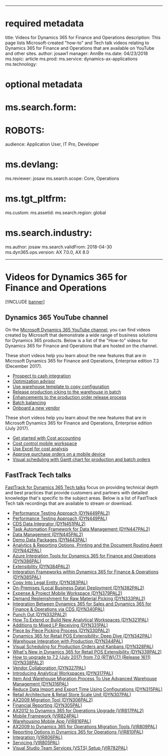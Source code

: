 
---
# required metadata

title: Videos for Dynamics 365 for Finance and Operations
description: This page lists Microsoft-created "how-to" and Tech talk videos relating to Dynamics 365 for Finance and Operations that are available on YouTube and other sites.
author: josaw1
manager: AnnBe
ms.date: 04/23/2018
ms.topic: article
ms.prod: 
ms.service: dynamics-ax-applications
ms.technology: 

# optional metadata

# ms.search.form: 
# ROBOTS: 
audience: Application User, IT Pro, Developer
# ms.devlang: 
ms.reviewer: josaw
ms.search.scope: Core, Operations
# ms.tgt_pltfrm: 
ms.custom: 
ms.assetid: 
ms.search.region: global
# ms.search.industry: 
ms.author: josaw
ms.search.validFrom: 2018-04-30
ms.dyn365.ops.version: AX 7.0.0, AX 8.0

---

# Videos for Dynamics 365 for Finance and Operations

[!INCLUDE [banner](../includes/banner.md)]



## Dynamics 365 YouTube channel
On the [Microsoft Dynamics 365 YouTube channel](https://www.youtube.com/channel/UCJGCg4rB3QSs8y_1FquelBQ), you can find videos created by Microsoft that demonstrate a wide range of business solutions for Dynamics 365 products. Below is a list of the "How-to" videos for Dynamics 365 for Finance and Operations that are hosted on the channel.

These short videos help you learn about the new features that are in Microsoft Dynamics 365 for Finance and Operations, Enterprise edition 7.3 (December 2017).

- [Prospect to cash integration](https://youtu.be/AVV9x5x-XCg) 
- [Optimization advisor](https://www.youtube.com/watch?v=MRsAzgFCUSQ&t=4s)
- [Use warehouse template to copy configuration](https://www.youtube.com/watch?v=K2WIfFlqJYs&feature=youtu.be)
- [Release production icking to the warehouse in batch](https://youtu.be/8urAJn50dQ8)
- [Enhancements to the production order release process](https://www.youtube.com/watch?v=Rm3ojAz6Zu0&feature=youtu.be)
- [Batch balancing](https://www.youtube.com/watch?v=4SNLWsU9KyI&feature=youtu.be)
- [Onboard a new vendor](https://www.youtube.com/watch?v=0KUc3AGaTKk&feature=youtu.be)

These short videos help you learn about the new features that are in Microsoft Dynamics 365 for Finance and Operations, Enterprise edition (July 2017).

- [Get started with Cost accounting](https://youtu.be/1pUDtJQZ8FU)
- [Cost control mobile workspace](https://youtu.be/imsuTg8rUVk)
- [Use Excel for cost analysis](https://youtu.be/-HKHYdClvx8)
- [Approve purchase orders on a mobile device](https://youtu.be/gZ-gOlJe7H8)
- [Visual scheduling with Gantt chart for production and batch orders](https://youtu.be/BtbuShkGj4I)

## FastTrack Tech talks
[FastTrack for Dynamics 365 Tech talks](https://infopedia.eventbuilder.com/index?landingpageid=92tzhl) focus on providing technical depth and best practices that provide customers and partners with detailed knowledge that's specific to the subject areas. Below is a list of FastTrack Tech talk recordings that are available to stream or download.

- [Performance Testing Approach (DYN449PAL2)](https://infopedia.eventbuilder.com/event?eventid=k6c6g9&source=Dynamics_365_for_Operations_-_FastTrack_Tech_Talks)
- [Performance Testing Approach (DYN449PAL)](https://infopedia.eventbuilder.com/event?eventid=i1u5m9&source=Dynamics_365_for_Operations_-_FastTrack_Tech_Talks)
- [CDS Data Integrator (DYN451PAL2)](https://infopedia.eventbuilder.com/event?eventid=i8v2n3&source=Dynamics_365_for_Operations_-_FastTrack_Tech_Talks)
- [Task Automation Framework for Data Management (DYN447PAL2)](https://infopedia.eventbuilder.com/event?eventid=e8y7t2&source=Dynamics_365_for_Operations_-_FastTrack_Tech_Talks)
- [Data Management (DYN445PAL2)](https://infopedia.eventbuilder.com/event?eventid=a7n1v0&source=Dynamics_365_for_Operations_-_FastTrack_Tech_Talks)
- [Demo Data Packages (DYN443PAL)](https://infopedia.eventbuilder.com/event?eventid=m2r4o6&source=Dynamics_365_for_Operations_-_FastTrack_Tech_Talks)
- [Analytics & Reporting Options, Printing and the Document Routing Agent (DYN442PAL)](https://infopedia.eventbuilder.com/event?eventid=r6d9a6&source=Dynamics_365_for_Operations_-_FastTrack_Tech_Talks)
- [Azure Integration Tools for Dynamics 365 for Finance and Operations (DYN386PAL)](https://infopedia.eventbuilder.com/event?eventid=l7f2i9&source=Dynamics_365_for_Operations_-_FastTrack_Tech_Talks)
- [Extensibility (DYN384PAL2)](https://infopedia.eventbuilder.com/event?eventid=e0x4q5&source=Dynamics_365_for_Operations_-_FastTrack_Tech_Talks)
- [Integration Frameworks within Dynamics 365 for Finance & Operations (DYN385PAL)](https://infopedia.eventbuilder.com/event?eventid=y4y2v9&source=Dynamics_365_for_Operations_-_FastTrack_Tech_Talks)
- [Copy Into Legal Entity (DYN383PAL)](https://infopedia.eventbuilder.com/event?eventid=q3h0m7&source=Dynamics_365_for_Operations_-_FastTrack_Tech_Talks)
- [On-Premises (Local Business Data) Deployment (DYN382PAL2)](https://infopedia.eventbuilder.com/event?eventid=m9i7a2&source=Dynamics_365_for_Operations_-_FastTrack_Tech_Talks)
- [Expense & Project Mobile Workspace (DYN379PAL2)](https://infopedia.eventbuilder.com/event?eventid=u0g9h5&source=Dynamics_365_for_Operations_-_FastTrack_Tech_Talks)
- [Demand Replenishment for Raw Material Picking (DYN333PAL2)](https://infopedia.eventbuilder.com/event?eventid=i5p9d2&source=Dynamics_365_for_Operations_-_FastTrack_Tech_Talks)
- [Integration Between Dynamics 365 for Sales and Dynamics 365 for Finance & Operations via CDS (DYN340PAL)](https://infopedia.eventbuilder.com/event?eventid=d8s3b6&source=Dynamics_365_for_Operations_-_FastTrack_Tech_Talks)
- [Punch Out (DYN332PAL2)](https://infopedia.eventbuilder.com/event?eventid=w5u5q8&source=Dynamics_365_for_Operations_-_FastTrack_Tech_Talks)
- [How To Extend or Build New Analytical Workspaces (DYN321PAL)](https://infopedia.eventbuilder.com/event?eventid=r7z0f5&source=Dynamics_365_for_Operations_-_FastTrack_Tech_Talks)
- [Additions to Mixed LP Receiving (DYN331PAL)](https://infopedia.eventbuilder.com/event?eventid=e0u6t2&source=Dynamics_365_for_Operations_-_FastTrack_Tech_Talks)
- [Piece by Piece Picking Process (DYN330PAL2)](https://infopedia.eventbuilder.com/event?eventid=u6e0z6&source=Dynamics_365_for_Operations_-_FastTrack_Tech_Talks)
- [Dynamics 365 for Retail POS Extensibility: Deep Dive (DYN342PAL)](https://infopedia.eventbuilder.com/event?eventid=f4s5w1&source=Dynamics_365_for_Operations_-_FastTrack_Tech_Talks)
- [Warehouse Integration with Production (DYN344PAL)](https://infopedia.eventbuilder.com/event?eventid=y8p6o1&source=Dynamics_365_for_Operations_-_FastTrack_Tech_Talks)
- [Visual Scheduling for Production Orders and Kanbans (DYN328PAL)](https://infopedia.eventbuilder.com/event?eventid=h0o0n0&source=Dynamics_365_for_Operations_-_FastTrack_Tech_Talks)
- [What's New in Dynamics 365 for Retail POS Extensibility (DYN339PAL2)](https://infopedia.eventbuilder.com/event?eventid=h8b0l1&source=Dynamics_365_for_Operations_-_FastTrack_Tech_Talks)
- [How to upgrade to 7.2 (July 2017) from 7.0 (RTW)/7.1 (Release 1611) (DYN338PAL2)](https://infopedia.eventbuilder.com/event?eventid=q0w9p0&source=Dynamics_365_for_Operations_-_FastTrack_Tech_Talks)
- [Vendor Collaboration (DYN327PAL)](https://infopedia.eventbuilder.com/event?eventid=c3e4c0&source=Dynamics_365_for_Operations_-_FastTrack_Tech_Talks)
- [Introducing Analytical Workspaces (DYN317PAL)](https://infopedia.eventbuilder.com/event?eventid=h6e1a7&source=Dynamics_365_for_Operations_-_FastTrack_Tech_Talks)
- [Item And Warehouse Migration Process To Use Advanced Warehouse Management (DYN316PAL)](https://infopedia.eventbuilder.com/event?eventid=w0k4b4&source=Dynamics_365_for_Operations_-_FastTrack_Tech_Talks)
- [Reduce Data Import and Export Time Using Configurations (DYN315PAL)](https://infopedia.eventbuilder.com/event?eventid=s6v1q3&source=Dynamics_365_for_Operations_-_FastTrack_Tech_Talks)
- [Retail Architecture & Retail Store Scale Unit (DYN307PAL)](https://infopedia.eventbuilder.com/event?eventid=j0j7h2&source=Dynamics_365_for_Operations_-_FastTrack_Tech_Talks)
- [AX2009 Migration Tool (DYN306PAL2)](https://infopedia.eventbuilder.com/event?eventid=u3g7s0&source=Dynamics_365_for_Operations_-_FastTrack_Tech_Talks)
- [Financial Reporting (DYN305PAL)](https://infopedia.eventbuilder.com/event?eventid=s0d0n3&source=Dynamics_365_for_Operations_-_FastTrack_Tech_Talks)
- [AX2012 to Dynamics 365 for Operations Upgrade (VIR817PAL2)](https://infopedia.eventbuilder.com/event?eventid=t9e9e5&source=Dynamics_365_for_Operations_-_FastTrack_Tech_Talks)
- [Mobile Framework (VIR824PAL)](https://infopedia.eventbuilder.com/event?eventid=p2o7n7&source=Dynamics_365_for_Operations_-_FastTrack_Tech_Talks)
- [Warehousing Mobile App (VIR816PAL)](https://infopedia.eventbuilder.com/event?eventid=t8t7l8&source=Dynamics_365_for_Operations_-_FastTrack_Tech_Talks)
- [AX2009 to Dynamics 365 for Operations Migration Tools (VIR809PAL)](https://infopedia.eventbuilder.com/event?eventid=c3g5k3&source=Dynamics_365_for_Operations_-_FastTrack_Tech_Talks)
- [Reporting Options in Dynamics 365 for Operations (VIR810PAL)](https://infopedia.eventbuilder.com/event?eventid=p8x0s5&source=Dynamics_365_for_Operations_-_FastTrack_Tech_Talks)
- [Integration (VIR806PAL)](https://infopedia.eventbuilder.com/event?eventid=y0w0k9&source=Dynamics_365_for_Operations_-_FastTrack_Tech_Talks)
- [Servicing (VIR805PAL)](https://infopedia.eventbuilder.com/event?eventid=c2k8k3&source=Dynamics_365_for_Operations_-_FastTrack_Tech_Talks)
- [Visual Studio Team Services (VSTS) Setup (VIR782PAL)](https://infopedia.eventbuilder.com/event?eventid=g9f8g1&source=Dynamics_365_for_Operations_-_FastTrack_Tech_Talks)
